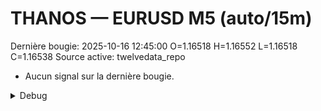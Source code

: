 # THANOS — EURUSD M5 (auto/15m)
Dernière bougie: 2025-10-16 12:45:00  O=1.16518  H=1.16552  L=1.16518  C=1.16538
Source active: twelvedata_repo

- Aucun signal sur la dernière bougie.

<details><summary>Debug</summary>

- TD_API_KEY manquant.

</details>